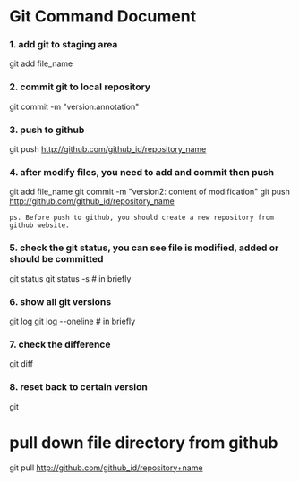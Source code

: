 # Git Command Document

### 1. add git to staging area
git add file_name

### 2.  commit git to local repository
git commit -m "version:annotation"

### 3. push to github
git push http://github.com/github_id/repository_name

### 4. after modify files, you need to add and commit then push
git add file_name
git commit -m "version2: content of modification" 
git push http://github.com/github_id/repository_name

`ps. Before push to github, you should create a new repository from github website.`

### 5. check the git status, you can see file is modified, added or should be committed
git status
git status -s # in briefly

### 6. show all git versions
git log
git log --oneline # in briefly

### 7. check the difference
git diff 

### 8. reset back to certain version
git 






# pull down file directory from github
git pull http://github.com/github_id/repository+name



